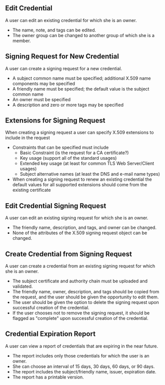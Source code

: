 Edit Credential
---------------

A user can edit an existing credential for which she is an owner.

* The name, note, and tags can be edited.
* The owner group can be changed to another group of which she is a member.


Signing Request for New Credential
----------------------------------

A user can create a signing request for a new credential.

* A subject common name must be specified; additional X.509 name components
  may be specified
* A friendly name must be specified; the default value is the subject common
  name
* An owner must be specified
* A description and zero or more tags may be specified


Extensions for Signing Request
------------------------------

When creating a signing request a user can specify X.509 extensions to 
include in the request

* Constraints that can be specified must include
    * Basic Constraint (is the request for a CA certificate?)
    * Key usage (support all of the standard usages)
    * Extended key usage (at least for common TLS Web Server/Client usages)
    * Subject alternative names (at least the DNS and e-mail name types)
* When creating a signing request to renew an existing credential the
  default values for all supported extensions should come from the existing
  certificate


Edit Credential Signing Request
-------------------------------

A user can edit an existing signing request for which she is an owner.

* The friendly name, description, and tags, and owner can be changed.
* None of the attributes of the X.509 signing request object can be changed.


Create Credential from Signing Request
--------------------------------------

A user can create a credential from an existing signing request for which
she is an owner.

* The subject certificate and authority chain must be uploaded and validated.
* The friendly name, owner, description, and tags should be copied from the
  request, and the user should be given the opportunity to edit them.
* The user should be given the option to delete the signing request upon 
  successful creation of the credential.
* If the user chooses not to remove the signing request, it should be flagged
  as "complete" upon successful creation of the credential.


Credential Expiration Report
----------------------------

A user can view a report of credentials that are expiring in the near future.

* The report includes only those credentials for which the user is an owner.
* She can choose an interval of 15 days, 30 days, 60 days, or 90 days.
* The report includes the subject/friendly name, issuer, expiration date.
* The report has a printable version.


  
 